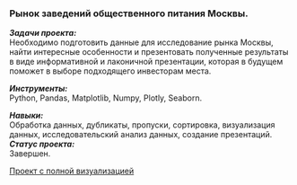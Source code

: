 ### Рынок заведений общественного питания Москвы.

***Задачи проекта:***<br>
Необходимо подготовить данные для исследование рынка Москвы, найти интересные особенности и презентовать полученные результаты в виде информативной и лаконичной презентации, которая в будущем поможет в выборе подходящего инвесторам места.

***Инструменты:***<br>
Python, Pandas, Matplotlib, Numpy, Plotly, Seaborn.

***Навыки:***<br>
Обработка данных, дубликаты, пропуски, сортировка, визуализация данных, исследовательский анализ данных, создание презентаций.
***Статус проекта:*** <br>
Завершен.

[Проект с полной визуализацией](https://nbviewer.org/github/alexkandinsky/yandex_practicum_data_analyst/tree/main/09.%20Как%20рассказать%20историю%20с%20помощью%20данных/)
